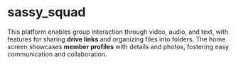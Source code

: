 # sassy_squad
This platform enables group interaction through video, audio, and text, with features for sharing **drive links** and organizing files into folders. The home screen showcases **member profiles** with details and photos, fostering easy communication and collaboration. 
